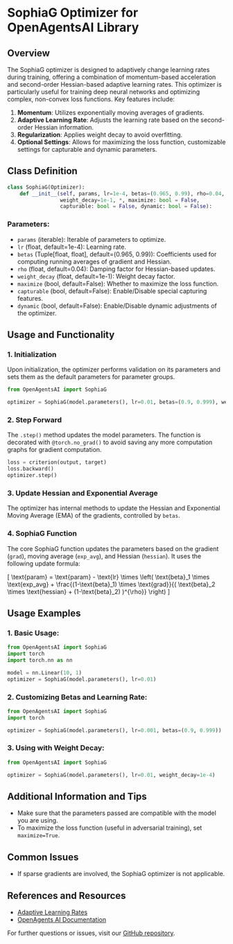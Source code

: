 # SophiaG Optimizer for OpenAgentsAI Library

## Overview

The SophiaG optimizer is designed to adaptively change learning rates during training, offering a combination of momentum-based acceleration and second-order Hessian-based adaptive learning rates. This optimizer is particularly useful for training deep neural networks and optimizing complex, non-convex loss functions. Key features include:

1. **Momentum**: Utilizes exponentially moving averages of gradients.
2. **Adaptive Learning Rate**: Adjusts the learning rate based on the second-order Hessian information.
3. **Regularization**: Applies weight decay to avoid overfitting.
4. **Optional Settings**: Allows for maximizing the loss function, customizable settings for capturable and dynamic parameters.

## Class Definition

```python
class SophiaG(Optimizer):
    def __init__(self, params, lr=1e-4, betas=(0.965, 0.99), rho=0.04,
                 weight_decay=1e-1, *, maximize: bool = False,
                 capturable: bool = False, dynamic: bool = False):
```

### Parameters:

- `params` (iterable): Iterable of parameters to optimize.
- `lr` (float, default=1e-4): Learning rate.
- `betas` (Tuple[float, float], default=(0.965, 0.99)): Coefficients used for computing running averages of gradient and Hessian.
- `rho` (float, default=0.04): Damping factor for Hessian-based updates.
- `weight_decay` (float, default=1e-1): Weight decay factor.
- `maximize` (bool, default=False): Whether to maximize the loss function.
- `capturable` (bool, default=False): Enable/Disable special capturing features.
- `dynamic` (bool, default=False): Enable/Disable dynamic adjustments of the optimizer.

## Usage and Functionality

### 1. Initialization

Upon initialization, the optimizer performs validation on its parameters and sets them as the default parameters for parameter groups.

```python
from OpenAgentsAI import SophiaG

optimizer = SophiaG(model.parameters(), lr=0.01, betas=(0.9, 0.999), weight_decay=1e-4)
```

### 2. Step Forward

The `.step()` method updates the model parameters. The function is decorated with `@torch.no_grad()` to avoid saving any more computation graphs for gradient computation.

```python
loss = criterion(output, target)
loss.backward()
optimizer.step()
```

### 3. Update Hessian and Exponential Average

The optimizer has internal methods to update the Hessian and Exponential Moving Average (EMA) of the gradients, controlled by `betas`.

### 4. SophiaG Function

The core SophiaG function updates the parameters based on the gradient (`grad`), moving average (`exp_avg`), and Hessian (`hessian`). It uses the following update formula:

\[ \text{param} = \text{param} - \text{lr} \times \left( \text{beta}_1 \times \text{exp_avg} + \frac{(1-\text{beta}_1) \times \text{grad}}{( \text{beta}_2 \times \text{hessian} + (1-\text{beta}_2) )^{\rho}} \right) \]

## Usage Examples

### 1. Basic Usage:

```python
from OpenAgentsAI import SophiaG
import torch
import torch.nn as nn

model = nn.Linear(10, 1)
optimizer = SophiaG(model.parameters(), lr=0.01)
```

### 2. Customizing Betas and Learning Rate:

```python
from OpenAgentsAI import SophiaG
import torch

optimizer = SophiaG(model.parameters(), lr=0.001, betas=(0.9, 0.999))
```

### 3. Using with Weight Decay:

```python
from OpenAgentsAI import SophiaG

optimizer = SophiaG(model.parameters(), lr=0.01, weight_decay=1e-4)
```

## Additional Information and Tips

- Make sure that the parameters passed are compatible with the model you are using.
- To maximize the loss function (useful in adversarial training), set `maximize=True`.

## Common Issues

- If sparse gradients are involved, the SophiaG optimizer is not applicable.

## References and Resources

- [Adaptive Learning Rates](https://arxiv.org/pdf/1609.04747)
- [OpenAgents AI Documentation](https://academy.openagents-ai.io)

For further questions or issues, visit our [GitHub repository](https://github.com/OpenAgentsAI/zytron-ecosystem).
